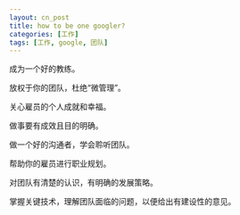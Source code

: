```yaml
---
layout: cn_post
title: how to be one googler?
categories: [工作]
tags: [工作, google, 团队]
---
```


成为一个好的教练。

放权于你的团队，杜绝“微管理”。

关心雇员的个人成就和幸福。

做事要有成效且目的明确。

做一个好的沟通者，学会聆听团队。

帮助你的雇员进行职业规划。

对团队有清楚的认识，有明确的发展策略。

掌握关键技术，理解团队面临的问题，以便给出有建设性的意见。


